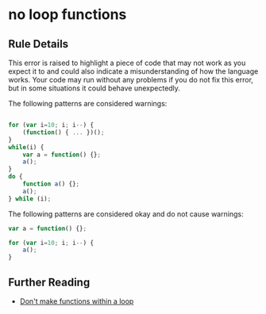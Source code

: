 # no loop functions

## Rule Details

This error is raised to highlight a piece of code that may not work as you expect it to and could also indicate a misunderstanding of how the language works. Your code may run without any problems if you do not fix this error, but in some situations it could behave unexpectedly.

The following patterns are considered warnings:

```js

for (var i=10; i; i--) {
    (function() { ... })();
}
while(i) {
    var a = function() {};
    a();
}
do {
    function a() {};
    a();
} while (i);
```

The following patterns are considered okay and do not cause warnings:

```js
var a = function() {};

for (var i=10; i; i--) {
    a();
}
```

## Further Reading

* [Don't make functions within a loop](http://jslinterrors.com/dont-make-functions-within-a-loop/)
